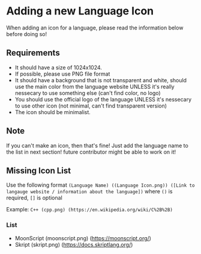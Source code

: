 # Adding a new Language Icon

When adding an icon for a language, please read the information below before doing so!

## Requirements

-   It should have a size of 1024x1024.
-   If possible, please use PNG file format
-   It should have a background that is not transparent and white, should use the main color from the language website UNLESS it's really nessecary to use something else (can't find color, no logo)
-   You should use the official logo of the language UNLESS it's nessecary to use other icon (not minimal, can't find transparent version)
-   The icon should be minimalist.

## Note

If you can't make an icon, then that's fine! Just add the language name to the list in next section! future contributor might be able to work on it!

## Missing Icon List

Use the following format `(Language Name) ((Language Icon.png)) ([Link to langauge website / information about the language])` where `()` is required, `[]` is optional

Example: `C++ (cpp.png) (https://en.wikipedia.org/wiki/C%2B%2B)`

### List

-   MoonScript (moonscript.png) (https://moonscript.org/)
-   Skript (skript.png) (https://docs.skriptlang.org/)
